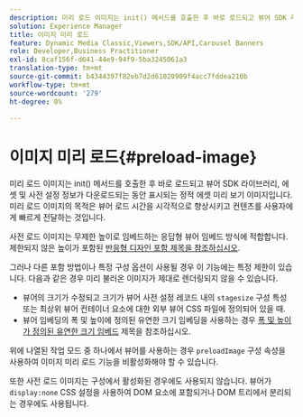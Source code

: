 ```yaml
---
description: 미리 로드 이미지는 init() 메서드를 호출한 후 바로 로드되고 뷰어 SDK 라이브러리, 에셋 및 사전 설정 정보가 다운로드되는 동안 표시되는 정적 에셋 미리 보기 이미지입니다. 미리 로드 이미지의 목적은 뷰어 로드 시간을 시각적으로 향상시키고 컨텐츠를 사용자에게 빠르게 전달하는 것입니다.
solution: Experience Manager
title: 이미지 미리 로드
feature: Dynamic Media Classic,Viewers,SDK/API,Carousel Banners
role: Developer,Business Practitioner
exl-id: 8caf156f-d641-44e9-94f9-5ba3245061a3
translation-type: tm+mt
source-git-commit: b4344397f82eb7d2d61020909f4acc7fddea210b
workflow-type: tm+mt
source-wordcount: '279'
ht-degree: 0%

---
```


# 이미지 미리 로드{#preload-image}

미리 로드 이미지는 init() 메서드를 호출한 후 바로 로드되고 뷰어 SDK 라이브러리, 에셋 및 사전 설정 정보가 다운로드되는 동안 표시되는 정적 에셋 미리 보기 이미지입니다. 미리 로드 이미지의 목적은 뷰어 로드 시간을 시각적으로 향상시키고 컨텐츠를 사용자에게 빠르게 전달하는 것입니다.

사전 로드 이미지는 무제한 높이로 임베드하는 응답형 뷰어 임베드 방식에 적합합니다. 제한되지 않은 높이가 포함된 [반응형 디자인 포함 제목을 참조하십시오](../../c-html5-aem-asset-viewers/c-html5-aem-carousel/c-html5-aem-carousel.md#concept-b44f1df3c1c64d4e8b5565e7736bf95e).

그러나 다른 포함 방법이나 특정 구성 옵션이 사용될 경우 이 기능에는 특정 제한이 있습니다. 다음과 같은 경우 미리 불러온 이미지가 제대로 렌더링되지 않을 수 있습니다.

* 뷰어의 크기가 수정되고 크기가 뷰어 사전 설정 레코드 내의 `stagesize` 구성 특성 또는 최상위 뷰어 컨테이너 요소에 대한 외부 뷰어 CSS 파일에 정의되어 있을 때.
* 뷰어 임베딩의 폭 및 높이에 정의된 유연한 크기 임베딩을 사용하는 경우 [폭 및 높이가 정의된 유연한 크기 임베드](../../c-html5-aem-asset-viewers/c-html5-aem-interactive-images/c-html5-aem-interactive-images.md#section-6bb5d3c502544ad18a58eafe12a13435) 제목을 참조하십시오.

위에 나열된 작업 모드 중 하나에서 뷰어를 사용하는 경우 `preloadImage` 구성 속성을 사용하여 이미지 미리 로드 기능을 비활성화해야 할 수 있습니다.

또한 사전 로드 이미지는 구성에서 활성화된 경우에도 사용되지 않습니다. 뷰어가 `display:none` CSS 설정을 사용하여 DOM 요소에 포함되거나 DOM 트리에서 분리되는 경우에도 사용됩니다.
